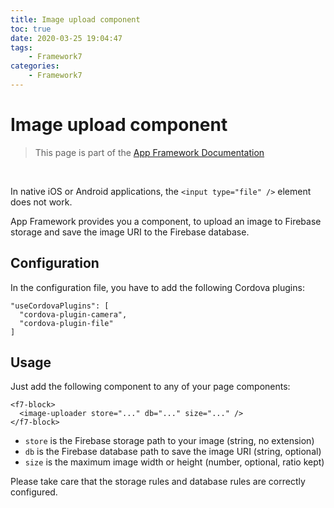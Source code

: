 ```yaml
---
title: Image upload component
toc: true
date: 2020-03-25 19:04:47
tags:
	- Framework7
categories:
	- Framework7
---
```


# Image upload component

> This page is part of the [App Framework Documentation](../DOCUMENTATION.md)

<br />

In native iOS or Android applications, the `<input type="file" />` element does not work.

App Framework provides you a component, to upload an image to Firebase storage and save the image URI to the Firebase database.

## Configuration

In the configuration file, you have to add the following Cordova plugins:

```
"useCordovaPlugins": [
  "cordova-plugin-camera",
  "cordova-plugin-file"
]
```

## Usage

Just add the following component to any of your page components:

```
<f7-block>
  <image-uploader store="..." db="..." size="..." />
</f7-block>
```

- `store` is the Firebase storage path to your image (string, no extension)
- `db` is the Firebase database path to save the image URI (string, optional)
- `size` is the maximum image width or height (number, optional, ratio kept)

Please take care that the storage rules and database rules are correctly configured.
